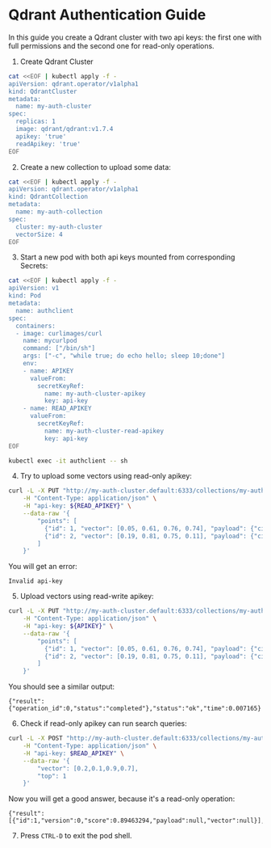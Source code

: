 # Qdrant Authentication Guide

In this guide you create a Qdrant cluster with two api keys: the first one with full permissions and the second one for read-only operations.

1. Create Qdrant Cluster

```bash
cat <<EOF | kubectl apply -f -
apiVersion: qdrant.operator/v1alpha1
kind: QdrantCluster
metadata:
  name: my-auth-cluster
spec:
  replicas: 1
  image: qdrant/qdrant:v1.7.4
  apikey: 'true'
  readApikey: 'true'
EOF
```

2. Create a new collection to upload some data:

```bash
cat <<EOF | kubectl apply -f -
apiVersion: qdrant.operator/v1alpha1
kind: QdrantCollection
metadata:
  name: my-auth-collection
spec:
  cluster: my-auth-cluster
  vectorSize: 4
EOF
```

3. Start a new pod with both api keys mounted from corresponding Secrets:

```bash
cat <<EOF | kubectl apply -f -
apiVersion: v1
kind: Pod
metadata:
  name: authclient
spec:
  containers:
  - image: curlimages/curl
    name: mycurlpod
    command: ["/bin/sh"]
    args: ["-c", "while true; do echo hello; sleep 10;done"]
    env:
    - name: APIKEY
      valueFrom:
        secretKeyRef:
          name: my-auth-cluster-apikey
          key: api-key
    - name: READ_APIKEY
      valueFrom:
        secretKeyRef:
          name: my-auth-cluster-read-apikey
          key: api-key
EOF
```

```bash
kubectl exec -it authclient -- sh
```

4. Try to upload some vectors using read-only apikey:

```bash
curl -L -X PUT "http://my-auth-cluster.default:6333/collections/my-auth-collection/points?wait=true" \
    -H "Content-Type: application/json" \
    -H "api-key: ${READ_APIKEY}" \
    --data-raw '{
        "points": [
          {"id": 1, "vector": [0.05, 0.61, 0.76, 0.74], "payload": {"city": "Berlin"}},
          {"id": 2, "vector": [0.19, 0.81, 0.75, 0.11], "payload": {"city": "London"}}
        ]
    }'
```

You will get an error:

```console
Invalid api-key
```

5. Upload vectors using read-write apikey:

```bash
curl -L -X PUT "http://my-auth-cluster.default:6333/collections/my-auth-collection/points?wait=true" \
    -H "Content-Type: application/json" \
    -H "api-key: ${APIKEY}" \
    --data-raw '{
        "points": [
          {"id": 1, "vector": [0.05, 0.61, 0.76, 0.74], "payload": {"city": "Berlin"}},
          {"id": 2, "vector": [0.19, 0.81, 0.75, 0.11], "payload": {"city": "London"}}
        ]
    }'
```

You should see a similar output:

```console
{"result":{"operation_id":0,"status":"completed"},"status":"ok","time":0.007165}
```

6. Check if read-only apikey can run search queries:

```bash
curl -L -X POST "http://my-auth-cluster.default:6333/collections/my-auth-collection/points/search" \
    -H "Content-Type: application/json" \
    -H "api-key: $READ_APIKEY" \
    --data-raw '{
        "vector": [0.2,0.1,0.9,0.7],
        "top": 1
    }'
```

Now you will get a good answer, because it's a read-only operation:

```console
{"result":[{"id":1,"version":0,"score":0.89463294,"payload":null,"vector":null}],"status":"ok","time":0.001832}
```

7. Press `CTRL-D` to exit the pod shell.
